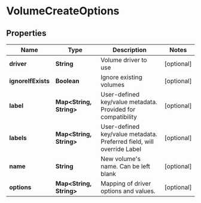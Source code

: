 

# VolumeCreateOptions


## Properties

| Name | Type | Description | Notes |
|------------ | ------------- | ------------- | -------------|
|**driver** | **String** | Volume driver to use |  [optional] |
|**ignoreIfExists** | **Boolean** | Ignore existing volumes |  [optional] |
|**label** | **Map&lt;String, String&gt;** | User-defined key/value metadata. Provided for compatibility |  [optional] |
|**labels** | **Map&lt;String, String&gt;** | User-defined key/value metadata. Preferred field, will override Label |  [optional] |
|**name** | **String** | New volume&#39;s name. Can be left blank |  [optional] |
|**options** | **Map&lt;String, String&gt;** | Mapping of driver options and values. |  [optional] |



